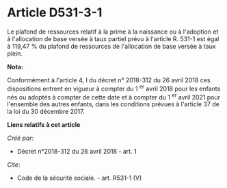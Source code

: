 # Article D531-3-1

Le plafond de ressources relatif à la prime à la naissance ou à l'adoption et à l'allocation de base versée à taux partiel
prévu à l'article R. 531-1 est égal à 119,47 % du plafond de ressources de l'allocation de base versée à taux plein.

**Nota:**

Conformément à l'article 4, I du décret n° 2018-312 du 26 avril 2018 ces dispositions entrent en vigueur à compter du 1
  <sup>er</sup> avril 2018 pour les enfants nés ou adoptés à compter de cette date et à compter du 1
  <sup>er</sup> avril 2021 pour l'ensemble des autres enfants, dans les conditions prévues à l'article 37 de la loi du 30
décembre 2017.

**Liens relatifs à cet article**

_Créé par_:

  - Décret n°2018-312 du 26 avril 2018 - art. 1

_Cite_:

  - Code de la sécurité sociale. - art. R531-1 (V)

